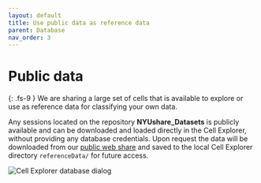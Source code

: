 ```yaml
---
layout: default
title: Use public data as reference data
parent: Database
nav_order: 3
---
```

# Public data
{: .fs-9 }
We are sharing a large set of cells that is available to explore or use as reference data for classifying your own data.

Any sessions located on the repository **NYUshare_Datasets** is publicly available and can be downloaded and loaded directly in the Cell Explorer, without providing any database credentials. Upon request the data will be downloaded from our [public web share](https://buzsakilab.nyumc.org/datasets/) and saved to the local Cell Explorer directory `referenceData/` for future access.

![Cell Explorer database dialog](https://buzsakilab.com/wp/wp-content/uploads/2019/11/Cell-Explorer-database-dialog-1.png)
